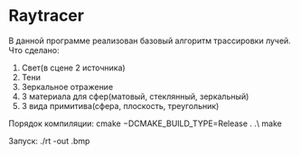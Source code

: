 # Raytracer
В данной программе реализован базовый алгоритм трассировки лучей.
Что сделано:
1. Свет(в сцене 2 источника)
2. Тени
3. Зеркальное отражение
4. 3 материала для сфер(матовый, стеклянный, зеркальный)
5. 3 вида примитива(сфера, плоскость, треугольник)

Порядок компиляции:
cmake −DCMAKE_BUILD_TYPE=Release . .\\
make

Запуск:
./rt -out <name>.bmp  
